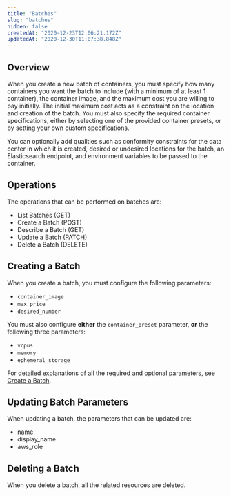 ```yaml
---
title: "Batches"
slug: "batches"
hidden: false
createdAt: "2020-12-23T12:06:21.172Z"
updatedAt: "2020-12-30T11:07:38.848Z"
---
```

## Overview
When you create a new batch of containers, you must specify how many containers you want the batch to include (with a minimum of at least 1 container), the container image, and the maximum cost you are willing to pay initially. The initial maximum cost acts as a constraint on the location and creation of the batch.
You must also specify the required container specifications, either by selecting one of the provided container presets, or by setting your own custom specifications.

You can optionally add qualities such as conformity constraints for the data center in which it is created, desired or undesired locations for the batch, an Elasticsearch endpoint, and environment variables to be passed to the container.

## Operations
The operations that can be performed on batches are:
- List Batches (GET)
- Create a Batch (POST)
- Describe a Batch (GET)
- Update a Batch (PATCH)
- Delete a Batch (DELETE)

## Creating a Batch
When you create a batch, you must configure the following parameters:
- `container_image`
- `max_price`
- `desired_number`

You must also configure **either** the `container_preset` parameter, **or** the following three parameters:
- `vcpus`
- `memory`
- `ephemeral_storage`

For detailed explanations of all the required and optional parameters, see [Create a Batch](ref:createbatch).

## Updating Batch Parameters
When updating a batch, the parameters that can be updated are:
- name
- display_name
- aws_role

## Deleting a Batch
When you delete a batch, all the related resources are deleted.